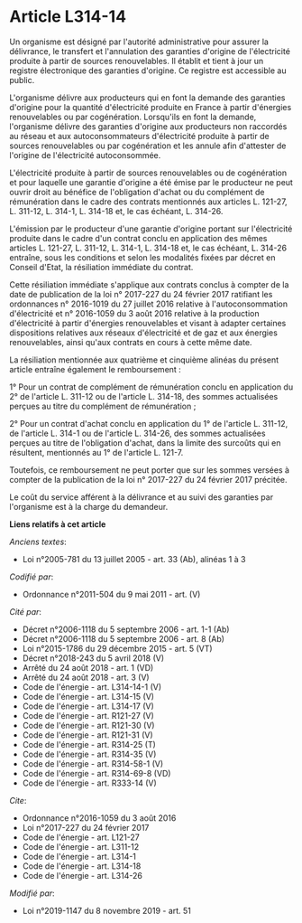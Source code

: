 # Article L314-14

Un organisme est désigné par l'autorité administrative pour assurer la délivrance, le transfert et l'annulation des garanties
d'origine de l'électricité produite à partir de sources renouvelables. Il établit et tient à jour un registre électronique
des garanties d'origine. Ce registre est accessible au public.

L'organisme délivre aux producteurs qui en font la demande des garanties d'origine pour la quantité d'électricité produite en
France à partir d'énergies renouvelables ou par cogénération. Lorsqu'ils en font la demande, l'organisme délivre des
garanties d'origine aux producteurs non raccordés au réseau et aux autoconsommateurs d'électricité produite à partir de
sources renouvelables ou par cogénération et les annule afin d'attester de l'origine de l'électricité autoconsommée.

L'électricité produite à partir de sources renouvelables ou de cogénération et pour laquelle une garantie d'origine a été
émise par le producteur ne peut ouvrir droit au bénéfice de l'obligation d'achat ou du complément de rémunération dans le
cadre des contrats mentionnés aux articles L. 121-27, L. 311-12, L. 314-1, L. 314-18 et, le cas échéant, L. 314-26.

L'émission par le producteur d'une garantie d'origine portant sur l'électricité produite dans le cadre d'un contrat conclu en
application des mêmes articles L. 121-27, L. 311-12, L. 314-1, L. 314-18 et, le cas échéant, L. 314-26 entraîne, sous les
conditions et selon les modalités fixées par décret en Conseil d'Etat, la résiliation immédiate du contrat.

Cette résiliation immédiate s'applique aux contrats conclus à compter de la date de publication de la loi n° 2017-227 du 24
février 2017 ratifiant les ordonnances n° 2016-1019 du 27 juillet 2016 relative à l'autoconsommation d'électricité et n°
2016-1059 du 3 août 2016 relative à la production d'électricité à partir d'énergies renouvelables et visant à adapter
certaines dispositions relatives aux réseaux d'électricité et de gaz et aux énergies renouvelables, ainsi qu'aux contrats en
cours à cette même date.

La résiliation mentionnée aux quatrième et cinquième alinéas du présent article entraîne également le remboursement :

1° Pour un contrat de complément de rémunération conclu en application du 2° de l'article L. 311-12 ou de l'article L.
314-18, des sommes actualisées perçues au titre du complément de rémunération ;

2° Pour un contrat d'achat conclu en application du 1° de l'article L. 311-12, de l'article L. 314-1 ou de l'article L.
314-26, des sommes actualisées perçues au titre de l'obligation d'achat, dans la limite des surcoûts qui en résultent,
mentionnés au 1° de l'article L. 121-7.

Toutefois, ce remboursement ne peut porter que sur les sommes versées à compter de la publication de la loi n° 2017-227 du 24
février 2017 précitée.

Le coût du service afférent à la délivrance et au suivi des garanties par l'organisme est à la charge du demandeur.

**Liens relatifs à cet article**

_Anciens textes_:

  - Loi n°2005-781 du 13 juillet 2005 - art. 33 (Ab), alinéas 1 à 3

_Codifié par_:

  - Ordonnance n°2011-504 du 9 mai 2011 - art. (V)

_Cité par_:

  - Décret n°2006-1118 du 5 septembre 2006 - art. 1-1 (Ab)
  - Décret n°2006-1118 du 5 septembre 2006 - art. 8 (Ab)
  - Loi n°2015-1786 du 29 décembre 2015 - art. 5 (VT)
  - Décret n°2018-243 du 5 avril 2018 (V)
  - Arrêté du 24 août 2018 - art. 1 (VD)
  - Arrêté du 24 août 2018 - art. 3 (V)
  - Code de l'énergie - art. L314-14-1 (V)
  - Code de l'énergie - art. L314-15 (V)
  - Code de l'énergie - art. L314-17 (V)
  - Code de l'énergie - art. R121-27 (V)
  - Code de l'énergie - art. R121-30 (V)
  - Code de l'énergie - art. R121-31 (V)
  - Code de l'énergie - art. R314-25 (T)
  - Code de l'énergie - art. R314-35 (V)
  - Code de l'énergie - art. R314-58-1 (V)
  - Code de l'énergie - art. R314-69-8 (VD)
  - Code de l'énergie - art. R333-14 (V)

_Cite_:

  - Ordonnance n°2016-1059 du 3 août 2016
  - Loi n°2017-227 du 24 février 2017
  - Code de l'énergie - art. L121-27
  - Code de l'énergie - art. L311-12
  - Code de l'énergie - art. L314-1
  - Code de l'énergie - art. L314-18
  - Code de l'énergie - art. L314-26

_Modifié par_:

  - Loi n°2019-1147 du 8 novembre 2019 - art. 51
